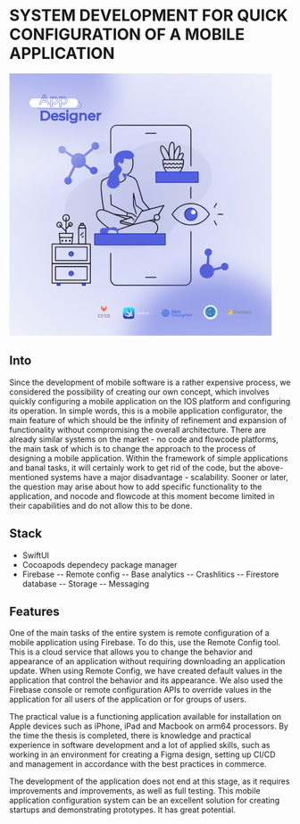 # SYSTEM DEVELOPMENT FOR QUICK CONFIGURATION OF A MOBILE APPLICATION

![alt text](/Resourses/Baner.png)

## Into
Since the development of mobile software is a rather expensive process, we considered the possibility of creating our own concept, which involves quickly configuring a mobile application on the IOS platform and configuring its operation. In simple words, this is a mobile application configurator, the main feature of which should be the infinity of refinement and expansion of functionality without compromising the overall architecture.
There are already similar systems on the market - no code and flowcode platforms, the main task of which is to change the approach to the process of designing a mobile application. Within the framework of simple applications and banal tasks, it will certainly work to get rid of the code, but the above-mentioned systems have a major disadvantage - scalability. Sooner or later, the question may arise about how to add specific functionality to the application, and nocode and flowcode at this moment become limited in their capabilities and do not allow this to be done.

## Stack
- SwiftUI
- Cocoapods dependecy package manager
- Firebase
-- Remote config
-- Base analytics
-- Crashlitics
-- Firestore database
-- Storage
-- Messaging

## Features

One of the main tasks of the entire system is remote configuration of a mobile application using Firebase. To do this, use the Remote Config tool. This is a cloud service that allows you to change the behavior and appearance of an application without requiring downloading an application update. When using Remote Config, we have created default values in the application that control the behavior and its appearance. We also used the Firebase console or remote configuration APIs to override values in the application for all users of the application or for groups of users.

The practical value is a functioning application available for installation on Apple devices such as iPhone, iPad and Macbook on arm64 processors. By the time the thesis is completed, there is knowledge and practical experience in software development and a lot of applied skills, such as working in an environment for creating a Figma design, setting up CI/CD and management in accordance with the best practices in commerce.

The development of the application does not end at this stage, as it requires improvements and improvements, as well as full testing. This mobile application configuration system can be an excellent solution for creating startups and demonstrating prototypes. It has great potential.
